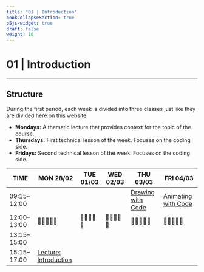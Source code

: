 ```yaml
---
title: "01 | Introduction"
bookCollapseSection: true
p5js-widget: true
draft: false
weight: 10
---
```


# 01 | Introduction

---

## Structure

During the first period, each week is divided into three classes just like they are divided here on this website.

- **Mondays:** A thematic lecture that provides context for the topic of the course.
- **Thursdays:** First technical lesson of the week. Focuses on the coding side.
- **Fridays:** Second technical lesson of the week. Focuses on the coding side.

<div class="calendar">

| TIME | MON 28/02 | TUE 01/03 | WED 02/03 | THU 03/03 | FRI 04/03 |
| --- | --- | --- | --- | --- | --- |
| 09:15–12:00 |  |  |  | [Drawing with Code](./lesson-01) | [Animating with Code](./lesson-02) |
| 12:00–13:00| 🥗🍜🍱🍝🍕 | 🥗🍜🍱🍝🍕 | 🥗🍜🍱🍝🍕 | 🥗🍜🍱🍝🍕 | 🥗🍜🍱🍝🍕 |
| 13:15–15:00 |  |  |  |  |  |
| 15:15–17:00 | [Lecture: Introduction](./lecture) |  |  |  |  |

</div> 